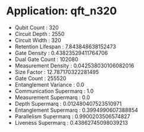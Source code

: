 # Application: qft_n320
- Qubit Count : 320
- Circuit Depth : 2550
- Circuit Width : 320
- Retention Lifespan : 7.843848638152473
- Gate Density : 0.43823529411764706
- Dual Gate Count : 102080
- Measurement Density : 0.042538030106082016
- Size Factor : 12.787170322281495
- Gate Count : 255520
- Entanglement Variance : 0.0
- Communication Supermarq : 1.0
- Measurement Supermarq : 0.0
- Depth Supermarq : 0.012480407523510971
- Entanglement Supermarq : 0.3994990607388854
- Parallelism Supermarq : 0.9900203506574827
- Liveness Supermarq : 0.43862745098039213
